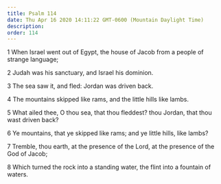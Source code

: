 ```yaml
---
title: Psalm 114
date: Thu Apr 16 2020 14:11:22 GMT-0600 (Mountain Daylight Time)
description: 
order: 114
---
```


<p>
  1 When Israel went out of Egypt, the house of Jacob from a people of strange
  language;
</p>
<p>2 Judah was his sanctuary, and Israel his dominion.</p>
<p>3 The sea saw it, and fled: Jordan was driven back.</p>
<p>4 The mountains skipped like rams, and the little hills like lambs.</p>
<p>
  5 What ailed thee, O thou sea, that thou fleddest? thou Jordan, that thou wast
  driven back?
</p>
<p>
  6 Ye mountains, that ye skipped like rams; and ye little hills, like lambs?
</p>
<p>
  7 Tremble, thou earth, at the presence of the Lord, at the presence of the God
  of Jacob;
</p>
<p>
  8 Which turned the rock into a standing water, the flint into a fountain of
  waters.
</p>
